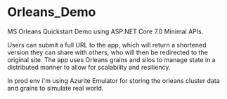 # Orleans_Demo
MS Orleans Quickstart Demo using ASP.NET Core 7.0 Minimal APIs. 

Users can submit a full URL to the app, which will return a shortened version they can share with others, who will then be redirected to the original site. 
The app uses Orleans grains and silos to manage state in a distributed manner to allow for scalability and resiliency.

In prod env i'm using Azurite Emulator for storing the orleans cluster data and grains to simulate real world.
